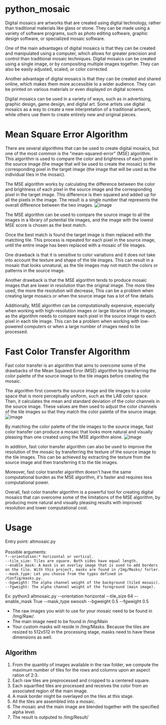 # python_mosaic #
Digital mosaics are artworks that are created using digital technology, rather than traditional materials like glass or stone. They can be made using a variety of software programs, such as photo editing software, graphic design software, or specialized mosaic software.

One of the main advantages of digital mosaics is that they can be created and manipulated using a computer, which allows for greater precision and control than traditional mosaic techniques. Digital mosaics can be created using a single image, or by compositing multiple images together. They can also be easily adjusted, scaled, or color corrected.

Another advantage of digital mosaics is that they can be created and shared online, which makes them more accessible to a wider audience. They can be printed on various materials or even displayed on digital screens.

Digital mosaics can be used in a variety of ways, such as in advertising, graphic design, game design, and digital art. Some artists use digital mosaics as a way to create a new interpretation of a traditional artwork, while others use them to create entirely new and original pieces.

# Mean Square Error Algorithm #

There are several algorithms that can be used to create digital mosaics, but one of the most common is the "mean-squared-error" (MSE) algorithm. This algorithm is used to compare the color and brightness of each pixel in the source image (the image that will be used to create the mosaic) to the corresponding pixel in the target image (the image that will be used as the individual tiles in the mosaic).

The MSE algorithm works by calculating the difference between the color and brightness of each pixel in the source image and the corresponding pixel in the target image. This difference is then squared and added up for all the pixels in the image. The result is a single number that represents the overall difference between the two images.
![image](https://user-images.githubusercontent.com/83893249/215243004-c0ded7a8-9ba6-43ef-bf13-6b9046fb4363.png)


The MSE algorithm can be used to compare the source image to all the images in a library of potential tile images, and the image with the lowest MSE score is chosen as the best match.

Once the best match is found the target image is then replaced with the matching tile. This process is repeated for each pixel in the source image, until the entire image has been replaced with a mosaic of tile images.

One drawback is that it is sensitive to color variations and it does not take into account the texture and shape of the tile images. This can result in a mosaic that looks unnatural, as the tile images may not match the colors or patterns in the source image.

Another drawback is that the MSE algorithm tends to produce mosaic images that are lower in resolution than the original image. The more tiles used, the more the resolution will decrease, This can be a problem when creating large mosaics or when the source image has a lot of fine details.

Additionally, MSE algorithm can be computationally expensive, especially when working with high-resolution images or large libraries of tile images, as the algorithm needs to compare each pixel in the source image to each pixel in each tile image. This can be a problem when working with low-powered computers or when a large number of images need to be processed.

# Fast Color Transfer Algorithm #

Fast color transfer is an algorithm that aims to overcome some of the drawbacks of the Mean Squared Error (MSE) algorithm by transferring the color palette of the source image to the tile images before creating the mosaic.

The algorithm first converts the source image and tile images to a color space that is more perceptually uniform, such as the LAB color space. Then, it calculates the mean and standard deviation of the color channels in the source image. These values are then used to adjust the color channels of the tile images so that they match the color palette of the source image.
![image](https://user-images.githubusercontent.com/83893249/215278168-27c5e62f-d446-4208-9902-fc8cb7999f8a.png)

By matching the color palette of the tile images to the source image, fast color transfer can produce a mosaic that looks more natural and visually pleasing than one created using the MSE algorithm alone.
![image](https://user-images.githubusercontent.com/83893249/215278314-f315b110-502b-4c70-8aa1-5c5240743656.png)

In addition, fast color transfer algorithm can also be used to improve the resolution of the mosaic by transferring the texture of the source image to the tile images. This can be achieved by extracting the texture from the source image and then transferring it to the tile images.

Moreover, fast color transfer algorithm doesn't have the same computational burden as the MSE algorithm, it's faster and requires less computational power.

Overall, fast color transfer algorithm is a powerful tool for creating digital mosaics that can overcome some of the limitations of the MSE algorithm, by producing more natural and visually pleasing results with improved resolution and lower computational cost.

# Usage #

Entry point: altmosaic.py<br /><br />
Possible arguments:<br />
  `*--orientation:* horizontal or vertical.`<br />
  `--tile_size: Tiles are square. Both sides have equal length.`<br />
  `--enable_mask: A mask is an overlay image that is used to add borders on the tile. With this project, masks are found in /Img/Masks/ forler.`<br />
  `--mask_type: Let you choose from the types defined in /Config/masks.py.`<br />
  `--bgweight: The alpha channel weight of the background (tiled mosaic).`<br />
  `--fgweight: The alpha channel weight of the foreground (main image).`<br />

Ex: python3 altmosaic.py --orientation horizontal --tile_size 64 --enable_mask True --mask_type swoosh --bgweight 0.5 --fgweight 0.5<br />
  
* The raw images you wish to use for your mosaic need to be found in /Img/Raw/.
* The main image need to be found in /Img/Main
* Your custom masks will reside in /Img/Masks. Because the tiles are resized to 512x512 in the processing stage, masks need to have these dimensions as   well.

## Algorithm ##
1. From the quantity of images available in the raw folder, we compute the maximum number of tiles for the rows and columns upon an aspect ration of 2:3.
2. Each raw tiles are preprocessed and cropped to a centered square. 
3. Each squarified tiles are processed and receives the color from an associated region of the main image.
4. A mask border might be overlayed on the tiles at this stage.
5. All the tiles are assembled into a mosaic.
6. The mosaic and the main image are blended together with the specified alpha level.
7. The result is outputed to /Img/Result/

